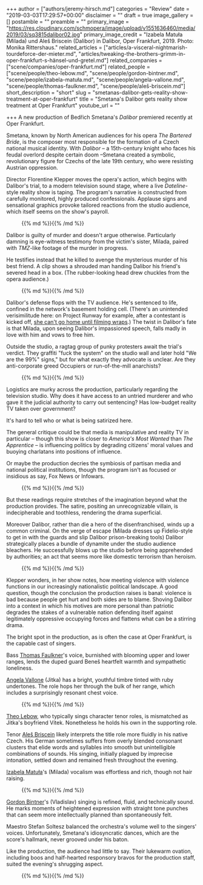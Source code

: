 +++
author = ["authors/jeremy-hirsch.md"]
categories = "Review"
date = "2019-03-03T17:29:57+00:00"
disclaimer = ""
draft = true
image_gallery = []
postamble = ""
preamble = ""
primary_image = "https://res.cloudinary.com/schmopera/image/upload/v1551636460/media/2019/03/sq3815dalibor02.jpg"
primary_image_credit = "Izabela Matuła (Milada) und Aleš Briscein (Dalibor) in Dalibor, Oper Frankfurt, 2019. Photo: Monika Rittershaus."
related_articles = ["articles/a-visceral-nightmarish-tourdeforce-der-mieter.md", "articles/tweaking-the-brothers-grimm-in-oper-frankfurt-s-hänsel-und-gretel.md"]
related_companies = ["scene/companies/oper-frankfurt.md"]
related_people = ["scene/people/theo-lebow.md", "scene/people/gordon-bintner.md", "scene/people/izabela-matuła.md", "scene/people/angela-vallone.md", "scene/people/thomas-faulkner.md", "scene/people/aleš-briscein.md"]
short_description = "short"
slug = "smetanas-dalibor-gets-reality-show-treatment-at-oper-frankfurt"
title = "Smetana's Dalibor gets reality show treatment at Oper Frankfurt"
youtube_url = ""

+++
A new production of Bedřich Smetana's _Dalibor_ premiered recently at Oper Frankfurt.

Smetana, known by North American audiences for his opera _The Bartered Bride_, is the composer most responsible for the formation of a Czech national musical identity. With _Dalibor_ – a 15th-century knight who faces his feudal overlord despite certain doom –Smetana created a symbolic, revolutionary figure for Czechs of the late 19th century, who were resisting Austrian oppression.

Director Florentine Klepper moves the opera's action, which begins with Dalibor's trial, to a modern television sound stage, where a live _Dateline_-style reality show is taping. The program's narrative is constructed from carefully monitored, highly produced confessionals. Applause signs and sensational graphics provoke tailored reactions from the studio audience, which itself seems on the show's payroll.

<figure data-type="image">{{% md %}}{{% /md %}}

<figcaption></figcaption>

</figure>

Dalibor is guilty of murder and doesn't argue otherwise. Particularly damning is eye-witness testimony from the victim's sister, Milada, paired with _TMZ_-like footage of the murder in progress.

He testifies instead that he killed to avenge the mysterious murder of his best friend. A clip shows a shrouded man handing Dalibor his friend's severed head in a box. (The rubber-looking head drew chuckles from the opera audience.)

<figure data-type="image">{{% md %}}{{% /md %}}

<figcaption></figcaption>

</figure>

Dalibor's defense flops with the TV audience. He's sentenced to life, confined in the network's basement holding cell. (There's an unintended verisimilitude here: on Project Runway for example, after a contestant is kicked off, [she can't go home until filming wraps](https://www.palmspringslife.com/project-runway-what-the-tv-cameras-dont-show/).) The twist in Dalibor's fate is that Milada, upon seeing Dalibor's impassioned speech, falls madly in love with him and vows to free him.

Outside the studio, a ragtag group of punky protesters await the trial's verdict. They graffiti "fuck the system" on the studio wall and later hold "We are the 99%" signs," but for what exactly they advocate is unclear. Are they anti-corporate greed Occupiers or run-of-the-mill anarchists?

<figure data-type="image">{{% md %}}{{% /md %}}

<figcaption></figcaption>

</figure>

Logistics are murky across the production, particularly regarding the television studio. Why does it have access to an untried murderer and who gave it the judicial authority to carry out sentencing? Has low-budget reality TV taken over government?

It's hard to tell who or what is being satirized here.

The general critique could be that media is manipulative and reality TV in particular – though this show is closer to _America's Most Wanted_ than _The Apprentice_ – is influencing politics by degrading citizens' moral values and buoying charlatans into positions of influence.

Or maybe the production decries the symbiosis of partisan media and national political institutions, though the program isn't as focused or insidious as say, Fox News or Infowars.

<figure data-type="image">{{% md %}}{{% /md %}}

<figcaption></figcaption>

</figure>

But these readings require stretches of the imagination beyond what the production provides. The satire, positing an unrecognizable villain, is indecipherable and toothless, rendering the drama superficial.

Moreover Dalibor, rather than die a hero of the disenfranchised, winds up a common criminal. On the verge of escape (Milada dresses up Fidelio-style to get in with the guards and slip Dalibor prison-breaking tools) Dalibor strategically places a bundle of dynamite under the studio audience bleachers. He successfully blows up the studio before being apprehended by authorities; an act that seems more like domestic terrorism than heroism.

<figure data-type="image">{{% md %}}{{% /md %}}

<figcaption></figcaption>

</figure>

Klepper wonders, in her show notes, how meeting violence with violence functions in our increasingly nationalistic political landscape. A good question, though the conclusion the production raises is banal: violence is bad because people get hurt and both sides are to blame. Shoving Dalibor into a context in which his motives are more personal than patriotic degrades the stakes of a vulnerable nation defending itself against legitimately oppressive occupying forces and flattens what can be a stirring drama.

The bright spot in the production, as is often the case at Oper Frankfurt, is the capable cast of singers.

Bass [Thomas Faulkner](/scene/people/thomas-faulkner/)'s voice, burnished with blooming upper and lower ranges, lends the duped guard Beneš heartfelt warmth and sympathetic loneliness.

[Angela Vallone](/scene/people/angela-vallone/) (Jitka) has a bright, youthful timbre tinted with ruby undertones. The role hops her through the bulk of her range, which includes a surprisingly resonant chest voice.

<figure data-type="image">{{% md %}}{{% /md %}}

<figcaption></figcaption>

</figure>

[Theo Lebow](/scene/people/theo-lebow/), who typically sings character tenor roles, is mismatched as Jitka's boyfriend Vítek. Nonetheless he holds his own in the supporting role.

Tenor [Aleš Briscein](/scene/people/ales-briscein/) likely interprets the title role more fluidly in his native Czech. His German sometimes suffers from overly blended consonant clusters that elide words and syllables into smooth but unintelligible combinations of sounds. His singing, initially plagued by imprecise intonation, settled down and remained fresh throughout the evening.

[Izabela Matuła](/scene/people/izabela-matula/)'s (Milada) vocalism was effortless and rich, though not hair raising.

<figure data-type="image">{{% md %}}{{% /md %}}

<figcaption></figcaption>

</figure>

[Gordon Bintner](/scene/people/gordon-bintner/)'s (Vladislav) singing is refined, fluid, and technically sound. He marks moments of heightened expression with straight tone punches that can seem more intellectually planned than spontaneously felt.

Maestro Stefan Soltesz balanced the orchestra's volume well to the singers' voices. Unfortunately, Smetana's idiosyncratic dances, which are the score's hallmark, never grooved under his baton.

Like the production, the audience had little to say. Their lukewarm ovation, including boos and half-hearted responsory bravos for the production staff, suited the evening's shrugging aspect.

<figure data-type="image">{{% md %}}{{% /md %}}

<figcaption></figcaption>

</figure>